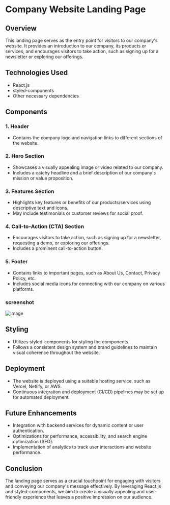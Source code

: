 # Company Website Landing Page

## Overview

This landing page serves as the entry point for visitors to our company's website. It provides an introduction to our company, its products or services, and encourages visitors to take action, such as signing up for a newsletter or exploring our offerings.

## Technologies Used

- React.js
- styled-components
- Other necessary dependencies

## Components

### 1. Header

- Contains the company logo and navigation links to different sections of the website.

### 2. Hero Section

- Showcases a visually appealing image or video related to our company.
- Includes a catchy headline and a brief description of our company's mission or value proposition.

### 3. Features Section

- Highlights key features or benefits of our products/services using descriptive text and icons.
- May include testimonials or customer reviews for social proof.

### 4. Call-to-Action (CTA) Section

- Encourages visitors to take action, such as signing up for a newsletter, requesting a demo, or exploring our offerings.
- Includes a prominent call-to-action button.

### 5. Footer

- Contains links to important pages, such as About Us, Contact, Privacy Policy, etc.
- Includes social media icons for connecting with our company on various platforms.

### screenshot

![image](https://github.com/FREDVUNI/business-website/assets/41730664/0ed5faa5-de56-4628-a1da-f53449fc16fb)


## Styling

- Utilizes styled-components for styling the components.
- Follows a consistent design system and brand guidelines to maintain visual coherence throughout the website.

## Deployment

- The website is deployed using a suitable hosting service, such as Vercel, Netlify, or AWS.
- Continuous integration and deployment (CI/CD) pipelines may be set up for automated deployment.

## Future Enhancements

- Integration with backend services for dynamic content or user authentication.
- Optimizations for performance, accessibility, and search engine optimization (SEO).
- Implementation of analytics to track user interactions and website performance.

## Conclusion

The landing page serves as a crucial touchpoint for engaging with visitors and conveying our company's message effectively. By leveraging React.js and styled-components, we aim to create a visually appealing and user-friendly experience that leaves a positive impression on our audience.
